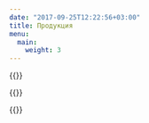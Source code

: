 ```yaml
---
date: "2017-09-25T12:22:56+03:00"
title: Продукция
menu: 
  main:
    weight: 3
---
```



{{<related almanacs>}}

{{<related calendars>}}

{{<related posters>}}